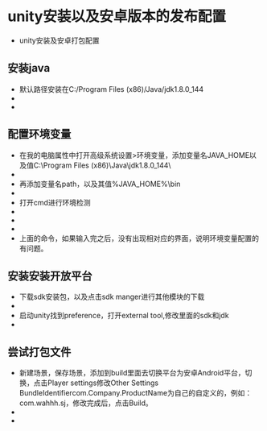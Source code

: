 # unity安装以及安卓版本的发布配置
- unity安装及安卓打包配置
## 安装java
- 默认路径安装在C:/Program Files (x86)/Java/jdk1.8.0_144
- ![]()
- ![]()
## 配置环境变量
- 在我的电脑属性中打开高级系统设置>环境变量，添加变量名JAVA_HOME以及值C:\Program Files (x86)\Java\jdk1.8.0_144\
- ![]()
- 再添加变量名path，以及其值%JAVA_HOME%\bin
- ![]()
- 打开cmd进行环境检测
- ![]()
- ![]()
- ![]()
- 上面的命令，如果输入完之后，没有出现相对应的界面，说明环境变量配置的有问题。
## 安装安装开放平台
- 下载sdk安装包，以及点击sdk manger进行其他模块的下载
- ![]()
- 启动unity找到preference，打开external tool,修改里面的sdk和jdk
- ![]()
## 尝试打包文件
- 新建场景，保存场景，添加到build里面去切换平台为安卓Android平台，切换，点击Player settings修改Other Settings BundleIdentifiercom.Company.ProductName为自己的自定义的，例如：com.wahhh.sj，修改完成后，点击Build。
- ![]()
- ![]()
